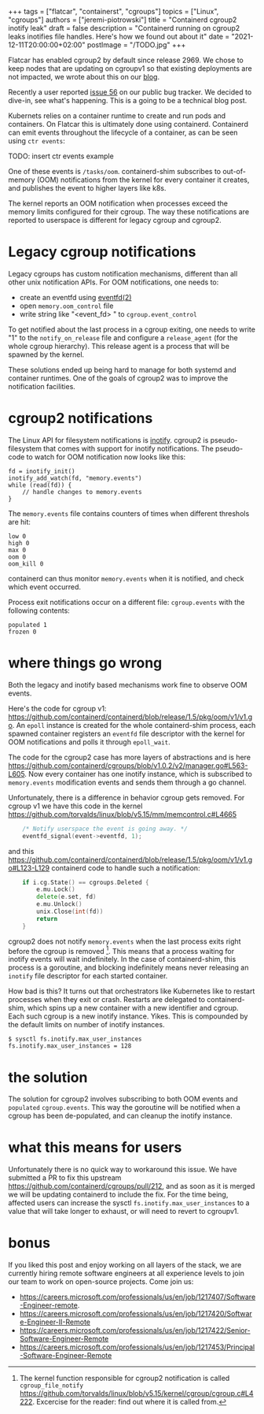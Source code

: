 +++
tags = ["flatcar", "containerst", "cgroups"]
topics = ["Linux", "cgroups"]
authors = ["jeremi-piotrowski"]
title = "Containerd cgroup2 inotify leak"
draft = false
description = "Containerd running on cgroup2 leaks inotifies file handles. Here's how we found out about it"
date = "2021-12-11T20:00:00+02:00"
postImage = "/TODO.jpg"
+++

Flatcar has enabled cgroup2 by default since release 2969. We chose to keep nodes that are updating on cgroupv1 so that existing deployments are not impacted, we wrote about this on our [blog](https://www.flatcar-linux.org/blog/2021/09/flatcar-container-linux-is-moving-to-cgroupsv2/).

Recently a user reported [issue 56](https://github.com/flatcar-linux/Flatcar/issues/563) on our public bug tracker. We decided to dive-in, see what's happening. This is a going to be a technical blog post.

Kubernets relies on a container runtime to create and run pods and containers. On Flatcar this is ultimately done using containerd. Containerd can emit events throughout the lifecycle of a container, as can be seen using `ctr events`:

TODO: insert ctr events example

One of these events is `/tasks/oom`. containerd-shim subscribes to out-of-memory (OOM) notifications from the kernel for every container it creates, and publishes the event to higher layers like k8s.

The kernel reports an OOM notification when processes exceed the memory limits configured for their cgroup. The way these notifications are reported to userspace is different for legacy cgroup and cgroup2.

# Legacy cgroup notifications

Legacy cgroups has custom notification mechanisms, different than all other unix notification APIs. For OOM notifications, one needs to:

- create an eventfd using [eventfd(2)](https://man7.org/linux/man-pages/man2/eventfd.2.html)
- open `memory.oom_control` file
- write string like "<event_fd> <fd of memory.oom_control>" to
  `cgroup.event_control`

To get notified about the last process in a cgroup exiting, one needs to write "1" to the `notify_on_release` file and configure a `release_agent` (for the whole cgroup hierarchy). This release agent is a process that will be spawned by the kernel.

These solutions ended up being hard to manage for both systemd and container runtimes. One of the goals of cgroup2 was to improve the notification facilities.

# cgroup2 notifications

The Linux API for filesystem notifications is [inotify](https://www.man7.org/linux/man-pages/man7/inotify.7.html). cgroup2 is  pseudo-filesystem that comes with support for inotify notifications. The pseudo-code to watch for OOM notification now looks like this:

```
fd = inotify_init()
inotify_add_watch(fd, "memory.events")
while (read(fd)) {
    // handle changes to memory.events
}
```
The `memory.events` file contains counters of times when different threshols are hit:
```
low 0
high 0
max 0 
oom 0
oom_kill 0
```
containerd can thus monitor `memory.events` when it is notified, and check which event occurred.

Process exit notifications occur on a different file: `cgroup.events` with the following contents:
```
populated 1
frozen 0
```

# where things go wrong

Both the legacy and inotify based mechanisms work fine to observe OOM events.

Here's the code for cgroup v1: https://github.com/containerd/containerd/blob/release/1.5/pkg/oom/v1/v1.go. An `epoll` instance is created for the whole containerd-shim process, each spawned container registers an `eventfd` file descriptor with the kernel for OOM notifications and polls it through `epoll_wait`.

The code for the cgroup2 case has more layers of abstractions and is here https://github.com/containerd/cgroups/blob/v1.0.2/v2/manager.go#L563-L605. Now every container has one inotify instance, which is subscribed to `memory.events` modification events and sends them through a go channel.

Unfortunately, there is a difference in behavior cgroup gets removed. For cgroup v1 we have this code in the kernel https://github.com/torvalds/linux/blob/v5.15/mm/memcontrol.c#L4665
```c
	/* Notify userspace the event is going away. */
	eventfd_signal(event->eventfd, 1);
```
and this https://github.com/containerd/containerd/blob/release/1.5/pkg/oom/v1/v1.go#L123-L129 containerd code to handle such a notification:
```go
	if i.cg.State() == cgroups.Deleted {
		e.mu.Lock()
		delete(e.set, fd)
		e.mu.Unlock()
		unix.Close(int(fd))
		return
	}
```

cgroup2 does not notify `memory.events` when the last process exits right before the cgroup is removed [^1]. This means that a process waiting for inotify events will wait indefinitely. In the case of containerd-shim, this process is a goroutine, and blocking indefinitely means never releasing an `inotify` file descriptor for each started container.

How bad is this? It turns out that orchestrators like Kubernetes like to restart processes when they exit or crash. Restarts are delegated to containerd-shim, which spins up a new container with a new identifier and cgroup. Each such cgroup is a new inotify instance. Yikes. This is compounded by the default limits on number of inotify instances.

```
$ sysctl fs.inotify.max_user_instances
fs.inotify.max_user_instances = 128
```

# the solution

The solution for cgroup2 involves subscribing to both OOM events and `populated` `cgroup.events`. This way the goroutine will be notified when a cgroup has been de-populated, and can cleanup the inotify instance.


# what this means for users

Unfortunately there is no quick way to workaround this issue. We have submitted a PR to fix this upstream https://github.com/containerd/cgroups/pull/212, and as soon as it is merged we will be updating containerd to include the fix. For the time being, affected users can increase the sysctl `fs.inotify.max_user_instances` to a value that will take longer to exhaust, or will need to revert to cgroupv1.

# bonus

If you liked this post and enjoy working on all layers of the stack, we are currently hiring remote software engineers at all experience levels to join our team to work on open-source projects. Come join us:

* https://careers.microsoft.com/professionals/us/en/job/1217407/Software-Engineer-remote.
* https://careers.microsoft.com/professionals/us/en/job/1217420/Software-Engineer-II-Remote
* https://careers.microsoft.com/professionals/us/en/job/1217422/Senior-Software-Engineer-Remote
* https://careers.microsoft.com/professionals/us/en/job/1217453/Principal-Software-Engineer-Remote

[^1]: The kernel function responsible for cgroup2 notification is called `cgroup_file_notify` https://github.com/torvalds/linux/blob/v5.15/kernel/cgroup/cgroup.c#L4222. Excercise for the reader: find out where it is called from.
